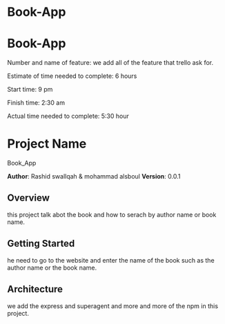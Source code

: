 # Book-App
# Book-App
Number and name of feature: we add all of the feature that trello ask for.

Estimate of time needed to complete: 6 hours

Start time: 9 pm 

Finish time: 2:30 am

Actual time needed to complete: 5:30 hour 

# Project Name
Book_App

**Author**: Rashid swallqah & mohammad alsboul
**Version**: 0.0.1 
## Overview
this project talk abot the book and how to serach by author name or book name.
## Getting Started
he need to go to the website and enter the name of the book such as the author name or the book name.

## Architecture
we add the express and superagent and more and more of the npm in this project.

